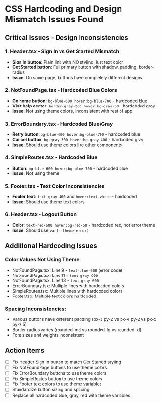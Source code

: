 # CSS Hardcoding and Design Mismatch Issues Found

## Critical Issues - Design Inconsistencies

### 1. Header.tsx - Sign In vs Get Started Mismatch

- **Sign In button**: Plain link with NO styling, just text color
- **Get Started button**: Full primary button with shadow, padding, border-radius
- **Issue**: On same page, buttons have completely different designs

### 2. NotFoundPage.tsx - Hardcoded Blue Colors

- **Go home button**: `bg-blue-600 hover:bg-blue-700` - hardcoded blue
- **Visit help center**: `border-gray-200 hover:bg-gray-50` - hardcoded gray
- **Issue**: Not using theme colors, inconsistent with rest of app

### 3. ErrorBoundary.tsx - Hardcoded Blue/Gray

- **Retry button**: `bg-blue-600 hover:bg-blue-700` - hardcoded blue
- **Cancel button**: `bg-gray-300 hover:bg-gray-400` - hardcoded gray
- **Issue**: Should use theme colors like other components

### 4. SimpleRoutes.tsx - Hardcoded Blue

- **Button**: `bg-blue-600 hover:bg-blue-700` - hardcoded blue
- **Issue**: Not using theme

### 5. Footer.tsx - Text Color Inconsistencies

- **Footer text**: `text-gray-400` and `hover:text-white` - hardcoded
- **Issue**: Should use theme text colors

### 6. Header.tsx - Logout Button

- **Color**: `text-red-600 hover:bg-red-50` - hardcoded red, not error theme
- **Issue**: Should use `var(--theme-error)`

## Additional Hardcoding Issues

### Color Values Not Using Theme:

- NotFoundPage.tsx: Line 9 - `text-blue-600` (error code)
- NotFoundPage.tsx: Line 11 - `text-gray-900`
- NotFoundPage.tsx: Line 13 - `text-gray-600`
- ErrorBoundary.tsx: Multiple lines with hardcoded colors
- SimpleRoutes.tsx: Multiple lines with hardcoded colors
- Footer.tsx: Multiple text colors hardcoded

### Spacing Inconsistencies:

- Various buttons have different padding (px-3 py-2 vs px-4 py-2 vs px-5 py-2.5)
- Border radius varies (rounded-md vs rounded-lg vs rounded-xl)
- Font sizes and weights inconsistent

## Action Items

- [ ] Fix Header Sign In button to match Get Started styling
- [ ] Fix NotFoundPage buttons to use theme colors
- [ ] Fix ErrorBoundary buttons to use theme colors
- [ ] Fix SimpleRoutes button to use theme colors
- [ ] Fix Footer text colors to use theme variables
- [ ] Standardize button sizing and spacing
- [ ] Replace all hardcoded blue, gray, red with theme variables
